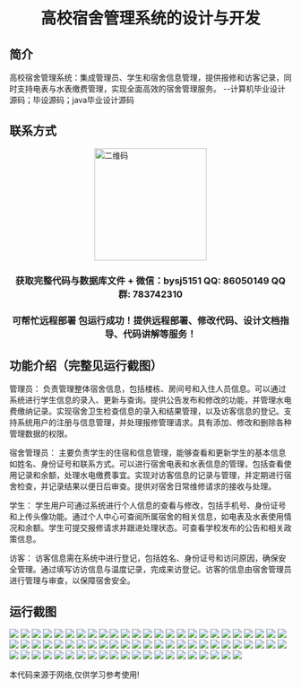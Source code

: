 <p><h1 align="center">高校宿舍管理系统的设计与开发</h1></p>

## 简介
高校宿舍管理系统：集成管理员、学生和宿舍信息管理，提供报修和访客记录，同时支持电表与水表缴费管理，实现全面高效的宿舍管理服务。    --计算机毕业设计源码；毕设源码；java毕业设计源码


## 联系方式
<img src="https://bs-1329754181.cos.ap-shanghai.myqcloud.com/wx.jpg" alt="二维码" style="display: block; margin: 0 auto;" width="200px">
<p><h3 align="center">获取完整代码与数据库文件 + 微信：bysj5151 QQ: 86050149 QQ群: 783742310</h3></p>
<p><h3 align="center">可帮忙远程部署 包运行成功！提供远程部署、修改代码、设计文档指导、代码讲解等服务！</h3></p>

## 功能介绍（完整见运行截图）
管理员： 负责管理整体宿舍信息，包括楼栋、房间号和入住人员信息。可以通过系统进行学生信息的录入、更新与查询。提供公告发布和修改的功能，并管理水电费缴纳记录。实现宿舍卫生检查信息的录入和结果管理，以及访客信息的登记。支持系统用户的注册与信息管理，并处理报修管理请求。具有添加、修改和删除各种管理数据的权限。

宿舍管理员： 主要负责学生的住宿和信息管理，能够查看和更新学生的基本信息如姓名、身份证号和联系方式。可以进行宿舍电表和水表信息的管理，包括查看使用记录和余额，处理水电缴费事宜。实现对访客信息的记录与管理，并定期进行宿舍检查，并记录结果以便日后审查。提供对宿舍日常维修请求的接收与处理。

学生： 学生用户可通过系统进行个人信息的查看与修改，包括手机号、身份证号和上传头像功能。通过个人中心可查阅所属宿舍的相关信息，如电表及水表使用情况和余额。学生可提交报修请求并跟进处理状态。可查看学校发布的公告和相关政策信息。

访客： 访客信息需在系统中进行登记，包括姓名、身份证号和访问原因，确保安全管理。通过填写访访信息与温度记录，完成来访登记。访客的信息由宿舍管理员进行管理与审查，以保障宿舍安全。


## 运行截图
![](https://bs-1329754181.cos.ap-shanghai.myqcloud.com/ssm/UniversityDormitoryManagementSystem/img/001.jpg)
![](https://bs-1329754181.cos.ap-shanghai.myqcloud.com/ssm/UniversityDormitoryManagementSystem/img/002.jpg)
![](https://bs-1329754181.cos.ap-shanghai.myqcloud.com/ssm/UniversityDormitoryManagementSystem/img/003.jpg)
![](https://bs-1329754181.cos.ap-shanghai.myqcloud.com/ssm/UniversityDormitoryManagementSystem/img/004.jpg)
![](https://bs-1329754181.cos.ap-shanghai.myqcloud.com/ssm/UniversityDormitoryManagementSystem/img/005.jpg)
![](https://bs-1329754181.cos.ap-shanghai.myqcloud.com/ssm/UniversityDormitoryManagementSystem/img/006.jpg)
![](https://bs-1329754181.cos.ap-shanghai.myqcloud.com/ssm/UniversityDormitoryManagementSystem/img/007.jpg)
![](https://bs-1329754181.cos.ap-shanghai.myqcloud.com/ssm/UniversityDormitoryManagementSystem/img/008.jpg)
![](https://bs-1329754181.cos.ap-shanghai.myqcloud.com/ssm/UniversityDormitoryManagementSystem/img/009.jpg)
![](https://bs-1329754181.cos.ap-shanghai.myqcloud.com/ssm/UniversityDormitoryManagementSystem/img/010.jpg)
![](https://bs-1329754181.cos.ap-shanghai.myqcloud.com/ssm/UniversityDormitoryManagementSystem/img/011.jpg)
![](https://bs-1329754181.cos.ap-shanghai.myqcloud.com/ssm/UniversityDormitoryManagementSystem/img/012.jpg)
![](https://bs-1329754181.cos.ap-shanghai.myqcloud.com/ssm/UniversityDormitoryManagementSystem/img/013.jpg)
![](https://bs-1329754181.cos.ap-shanghai.myqcloud.com/ssm/UniversityDormitoryManagementSystem/img/014.jpg)
![](https://bs-1329754181.cos.ap-shanghai.myqcloud.com/ssm/UniversityDormitoryManagementSystem/img/015.jpg)
![](https://bs-1329754181.cos.ap-shanghai.myqcloud.com/ssm/UniversityDormitoryManagementSystem/img/016.jpg)
![](https://bs-1329754181.cos.ap-shanghai.myqcloud.com/ssm/UniversityDormitoryManagementSystem/img/017.jpg)
![](https://bs-1329754181.cos.ap-shanghai.myqcloud.com/ssm/UniversityDormitoryManagementSystem/img/018.jpg)
![](https://bs-1329754181.cos.ap-shanghai.myqcloud.com/ssm/UniversityDormitoryManagementSystem/img/019.jpg)
![](https://bs-1329754181.cos.ap-shanghai.myqcloud.com/ssm/UniversityDormitoryManagementSystem/img/020.jpg)
![](https://bs-1329754181.cos.ap-shanghai.myqcloud.com/ssm/UniversityDormitoryManagementSystem/img/021.jpg)
![](https://bs-1329754181.cos.ap-shanghai.myqcloud.com/ssm/UniversityDormitoryManagementSystem/img/022.jpg)
![](https://bs-1329754181.cos.ap-shanghai.myqcloud.com/ssm/UniversityDormitoryManagementSystem/img/023.jpg)
![](https://bs-1329754181.cos.ap-shanghai.myqcloud.com/ssm/UniversityDormitoryManagementSystem/img/024.jpg)
![](https://bs-1329754181.cos.ap-shanghai.myqcloud.com/ssm/UniversityDormitoryManagementSystem/img/025.jpg)
![](https://bs-1329754181.cos.ap-shanghai.myqcloud.com/ssm/UniversityDormitoryManagementSystem/img/026.jpg)
![](https://bs-1329754181.cos.ap-shanghai.myqcloud.com/ssm/UniversityDormitoryManagementSystem/img/027.jpg)
![](https://bs-1329754181.cos.ap-shanghai.myqcloud.com/ssm/UniversityDormitoryManagementSystem/img/028.jpg)
![](https://bs-1329754181.cos.ap-shanghai.myqcloud.com/ssm/UniversityDormitoryManagementSystem/img/029.jpg)
![](https://bs-1329754181.cos.ap-shanghai.myqcloud.com/ssm/UniversityDormitoryManagementSystem/img/030.jpg)
![](https://bs-1329754181.cos.ap-shanghai.myqcloud.com/ssm/UniversityDormitoryManagementSystem/img/031.jpg)
![](https://bs-1329754181.cos.ap-shanghai.myqcloud.com/ssm/UniversityDormitoryManagementSystem/img/032.jpg)
![](https://bs-1329754181.cos.ap-shanghai.myqcloud.com/ssm/UniversityDormitoryManagementSystem/img/033.jpg)
![](https://bs-1329754181.cos.ap-shanghai.myqcloud.com/ssm/UniversityDormitoryManagementSystem/img/034.jpg)
![](https://bs-1329754181.cos.ap-shanghai.myqcloud.com/ssm/UniversityDormitoryManagementSystem/img/035.jpg)
![](https://bs-1329754181.cos.ap-shanghai.myqcloud.com/ssm/UniversityDormitoryManagementSystem/img/036.jpg)
![](https://bs-1329754181.cos.ap-shanghai.myqcloud.com/ssm/UniversityDormitoryManagementSystem/img/037.jpg)
![](https://bs-1329754181.cos.ap-shanghai.myqcloud.com/ssm/UniversityDormitoryManagementSystem/img/038.jpg)
![](https://bs-1329754181.cos.ap-shanghai.myqcloud.com/ssm/UniversityDormitoryManagementSystem/img/039.jpg)
![](https://bs-1329754181.cos.ap-shanghai.myqcloud.com/ssm/UniversityDormitoryManagementSystem/img/040.jpg)
![](https://bs-1329754181.cos.ap-shanghai.myqcloud.com/ssm/UniversityDormitoryManagementSystem/img/041.jpg)
![](https://bs-1329754181.cos.ap-shanghai.myqcloud.com/ssm/UniversityDormitoryManagementSystem/img/042.jpg)
![](https://bs-1329754181.cos.ap-shanghai.myqcloud.com/ssm/UniversityDormitoryManagementSystem/img/043.jpg)
![](https://bs-1329754181.cos.ap-shanghai.myqcloud.com/ssm/UniversityDormitoryManagementSystem/img/044.jpg)
![](https://bs-1329754181.cos.ap-shanghai.myqcloud.com/ssm/UniversityDormitoryManagementSystem/img/045.jpg)
![](https://bs-1329754181.cos.ap-shanghai.myqcloud.com/ssm/UniversityDormitoryManagementSystem/img/046.jpg)
![](https://bs-1329754181.cos.ap-shanghai.myqcloud.com/ssm/UniversityDormitoryManagementSystem/img/047.jpg)
![](https://bs-1329754181.cos.ap-shanghai.myqcloud.com/ssm/UniversityDormitoryManagementSystem/img/048.jpg)
![](https://bs-1329754181.cos.ap-shanghai.myqcloud.com/ssm/UniversityDormitoryManagementSystem/img/049.jpg)
![](https://bs-1329754181.cos.ap-shanghai.myqcloud.com/ssm/UniversityDormitoryManagementSystem/img/050.jpg)
![](https://bs-1329754181.cos.ap-shanghai.myqcloud.com/ssm/UniversityDormitoryManagementSystem/img/051.jpg)
![](https://bs-1329754181.cos.ap-shanghai.myqcloud.com/ssm/UniversityDormitoryManagementSystem/img/052.jpg)
![](https://bs-1329754181.cos.ap-shanghai.myqcloud.com/ssm/UniversityDormitoryManagementSystem/img/053.jpg)
![](https://bs-1329754181.cos.ap-shanghai.myqcloud.com/ssm/UniversityDormitoryManagementSystem/img/054.jpg)
![](https://bs-1329754181.cos.ap-shanghai.myqcloud.com/ssm/UniversityDormitoryManagementSystem/img/055.jpg)
![](https://bs-1329754181.cos.ap-shanghai.myqcloud.com/ssm/UniversityDormitoryManagementSystem/img/056.jpg)
![](https://bs-1329754181.cos.ap-shanghai.myqcloud.com/ssm/UniversityDormitoryManagementSystem/img/057.jpg)
![](https://bs-1329754181.cos.ap-shanghai.myqcloud.com/ssm/UniversityDormitoryManagementSystem/img/058.jpg)
![](https://bs-1329754181.cos.ap-shanghai.myqcloud.com/ssm/UniversityDormitoryManagementSystem/img/059.jpg)
![](https://bs-1329754181.cos.ap-shanghai.myqcloud.com/ssm/UniversityDormitoryManagementSystem/img/060.jpg)
![](https://bs-1329754181.cos.ap-shanghai.myqcloud.com/ssm/UniversityDormitoryManagementSystem/img/061.jpg)
![](https://bs-1329754181.cos.ap-shanghai.myqcloud.com/ssm/UniversityDormitoryManagementSystem/img/062.jpg)
![](https://bs-1329754181.cos.ap-shanghai.myqcloud.com/ssm/UniversityDormitoryManagementSystem/img/063.jpg)
![](https://bs-1329754181.cos.ap-shanghai.myqcloud.com/ssm/UniversityDormitoryManagementSystem/img/064.jpg)
![](https://bs-1329754181.cos.ap-shanghai.myqcloud.com/ssm/UniversityDormitoryManagementSystem/img/065.jpg)
![](https://bs-1329754181.cos.ap-shanghai.myqcloud.com/ssm/UniversityDormitoryManagementSystem/img/066.jpg)
![](https://bs-1329754181.cos.ap-shanghai.myqcloud.com/ssm/UniversityDormitoryManagementSystem/img/067.jpg)
![](https://bs-1329754181.cos.ap-shanghai.myqcloud.com/ssm/UniversityDormitoryManagementSystem/img/068.jpg)
![](https://bs-1329754181.cos.ap-shanghai.myqcloud.com/ssm/UniversityDormitoryManagementSystem/img/069.jpg)
![](https://bs-1329754181.cos.ap-shanghai.myqcloud.com/ssm/UniversityDormitoryManagementSystem/img/070.jpg)
![](https://bs-1329754181.cos.ap-shanghai.myqcloud.com/ssm/UniversityDormitoryManagementSystem/img/071.jpg)

<p>本代码来源于网络,仅供学习参考使用!</p>
